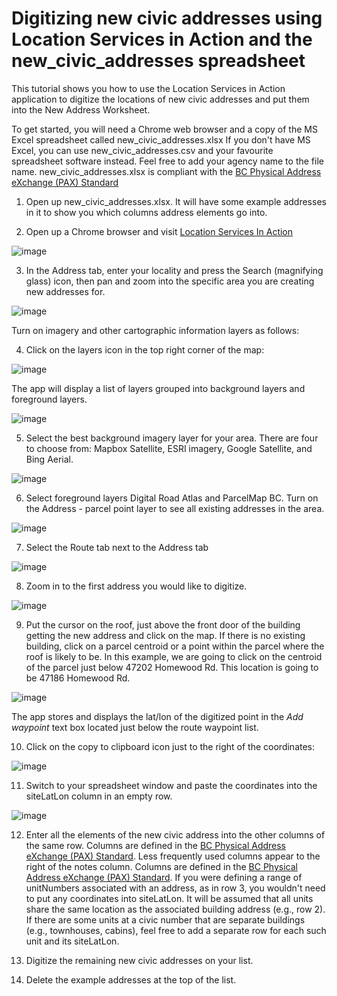 # Digitizing new civic addresses using Location Services in Action and the new_civic_addresses spreadsheet

This tutorial shows you how to use the Location Services in Action application to digitize the locations of new civic addresses and put them into the New Address Worksheet.

To get started, you will need a Chrome web browser and a copy of the MS Excel spreadsheet called new_civic_addresses.xlsx If you don't have MS Excel, you can use new_civic_addresses.csv and your favourite spreadsheet software instead.  Feel free to add your agency name to the file name. new_civic_addresses.xlsx is compliant with the [BC Physical Address eXchange (PAX) Standard](https://github.com/bcgov/ols-geocoder/blob/gh-pages/BCAddressExchangeSchema.md)

1. Open up new_civic_addresses.xlsx. It will have some example addresses in it to show you which columns address elements go into.

2.  Open up a Chrome browser and visit [Location Services In Action](https://bcgov.github.io/ols-devkit/ols-demo/index.html)

![image](https://user-images.githubusercontent.com/11318574/123008528-dc8d2400-d36f-11eb-8872-9a2b51b83543.png)

3. In the Address tab, enter your locality and press the Search (magnifying glass)  icon, then pan and zoom into the specific area you are creating new addresses for.

![image](https://user-images.githubusercontent.com/11318574/123138330-bcaa3e80-d409-11eb-8de6-d59aa34714e0.png)


Turn on imagery and other cartographic information layers as follows:

 
4. Click on the layers icon in the top right corner of the map:

![image](https://user-images.githubusercontent.com/11318574/123008730-460d3280-d370-11eb-9117-3769eae3b8a9.png)


The app will display a list of layers grouped into background layers and foreground layers.

![image](https://user-images.githubusercontent.com/11318574/123009893-7229b300-d372-11eb-9a01-a7bb0a66ad4f.png)

 
5. Select the best background imagery layer for your area. There are four to choose from: Mapbox Satellite, ESRI imagery, Google Satellite, and Bing Aerial.

![image](https://user-images.githubusercontent.com/11318574/123138681-2cb8c480-d40a-11eb-99b5-1a196460b379.png)

6. Select foreground layers Digital Road Atlas and ParcelMap BC. Turn on the Address - parcel point layer to see all existing addresses in the area.

![image](https://user-images.githubusercontent.com/11318574/123010311-36dbb400-d373-11eb-9d48-37914f097f8e.png)

7. Select the Route tab next to the Address tab

![image](https://user-images.githubusercontent.com/11318574/123138920-75707d80-d40a-11eb-8f27-eb6d4cb89484.png)


8. Zoom in to the first address you would like to digitize.

![image](https://user-images.githubusercontent.com/11318574/123139617-427ab980-d40b-11eb-9c03-851704463c85.png)


9. Put the cursor on the roof, just above the front door of the building getting the new address and click on the map. If there is no existing building, click on a parcel centroid or a point within the parcel where the roof is likely to be. In this example, we are going to click on the centroid of the parcel just below 47202 Homewood Rd. This location is going to be 47186 Homewood Rd.

![image](https://user-images.githubusercontent.com/11318574/123141141-ea44b700-d40c-11eb-86ef-45cefc07d0a2.png)


The app stores and displays the lat/lon of the digitized point in the *Add waypoint* text box located just below the route waypoint list. 

10. Click on the copy to clipboard icon just to the right of the coordinates:

![image](https://user-images.githubusercontent.com/11318574/123142974-df8b2180-d40e-11eb-807b-79bde867385f.png)

11. Switch to your spreadsheet window and paste the coordinates into the siteLatLon column in an empty row. 

![image](https://user-images.githubusercontent.com/11318574/123144977-2712ad00-d411-11eb-93ea-064e9d1d91d0.png)

12.  Enter all the elements of the new civic address into the other columns of the same row.  Columns are defined in the [BC Physical Address eXchange (PAX) Standard](https://github.com/bcgov/ols-geocoder/blob/gh-pages/BCAddressExchangeSchema.md#schema). Less frequently used columns appear to the right of the notes column.  Columns are defined in the [BC Physical Address eXchange (PAX) Standard](https://github.com/bcgov/ols-geocoder/blob/gh-pages/BCAddressExchangeSchema.md#schema). If you were defining a range of unitNumbers associated with an address, as in row 3, you wouldn't need to put any coordinates into siteLatLon. It will be assumed that all units share the same location as the associated building address (e.g., row 2). If there are some units at a civic number that are separate buildings (e.g., townhouses, cabins), feel free to add a separate row for each such unit and its siteLatLon.

13. Digitize the remaining new civic addresses on your list.

14. Delete the example addresses at the top of the list.

